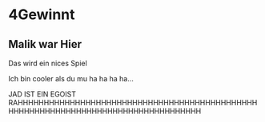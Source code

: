 # 4Gewinnt
<h2> Malik war Hier </h2>
<p>Das wird ein nices Spiel</p>
<p>Ich bin cooler als du mu ha ha ha ha...</p>
<p>JAD IST EIN EGOIST RAHHHHHHHHHHHHHHHHHHHHHHHHHHHHHHHHHHHHHHHHHHHHHHHHHHHHHHHHHHHHHHHHHHHHHHHHHHHHHHHHHHH</p>
